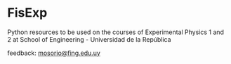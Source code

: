 # FisExp
Python resources to be used on the courses of Experimental Physics 1 and 2 at School of Engineering - Universidad de la República

feedback: mosorio@fing.edu.uy
